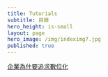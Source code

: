 ```yaml
---
title: Tutorials
subtitle: 目錄
hero_height: is-small
layout: page
hero_image: /img/indeximg7.jpg
published: true
---
```


[企業為什要追求數位化](/tutorials/zh/pursue-digital.md)

